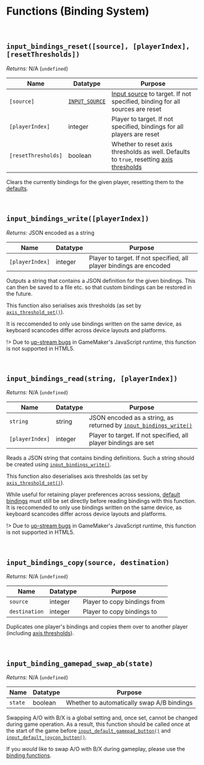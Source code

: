 # Functions (Binding System)

&nbsp;

## `input_bindings_reset([source], [playerIndex], [resetThresholds])`

*Returns:* N/A (`undefined`)

|Name               |Datatype       |Purpose                                                                                                                                                      |
|-------------------|---------------|-------------------------------------------------------------------------------------------------------------------------------------------------------------|
|`[source]`         |[`INPUT_SOURCE`](Input-Sources)|[Input source](Input-Sources) to target. If not specified, binding for all sources are reset                                                 |
|`[playerIndex]`    |integer        |Player to target. If not specified, bindings for all players are reset                                                                                       |
|`[resetThresholds]`|boolean        |Whether to reset axis thresholds as well. Defaults to `true`, resetting [axis thresholds](Functions-(Other)#input_axis_threshold_setaxis-min-max-playerindex)|

Clears the currently bindings for the given player, resetting them to the [defaults](Functions-(Default-Bindings)).

&nbsp;

## `input_bindings_write([playerIndex])`

*Returns:* JSON encoded as a string

|Name           |Datatype|Purpose                                                            |
|---------------|--------|-------------------------------------------------------------------|
|`[playerIndex]`|integer |Player to target. If not specified, all player bindings are encoded|

Outputs a string that contains a JSON definition for the given bindings. This can then be saved to a file etc. so that custom bindings can be restored in the future.

This function also serialises axis thresholds (as set by [`axis_threshold_set()`](Functions-(Other)#input_axis_threshold_setaxis-min-max-playerindex)).

It is reccomended to only use bindings written on the same device, as keyboard scancodes differ across device layouts and platforms.

!> Due to [up-stream bugs](https://github.com/JujuAdams/Input/issues/152) in GameMaker's JavaScript runtime, this function is not supported in HTML5.

&nbsp;

## `input_bindings_read(string, [playerIndex])`

*Returns:* N/A (`undefined`)

|Name           |Datatype|Purpose                                                                                              |
|---------------|--------|-----------------------------------------------------------------------------------------------------|
|`string`       |string  |JSON encoded as a string, as returned by [`input_bindings_write()`](Functions-(Binding-Management)#input_bindings_writeplayerindex)|
|`[playerIndex]`|integer |Player to target. If not specified, all player bindings are set                                      |

Reads a JSON string that contains binding definitions. Such a string should be created using [`input_bindings_write()`](Functions-(Binding-Management)#input_bindings_readstring-playerindex).

This function also deserialises axis thresholds (as set by [`axis_threshold_set()`](Functions-(Other)#input_axis_threshold_setaxis-min-max-playerindex)).

While useful for retaining player preferences across sessions, [default bindings](Functions-(Default-Bindings)) must still be set directly before reading bindings with this function. It is reccomended to only use bindings written on the same device, as keyboard scancodes differ across device layouts and platforms.

!> Due to [up-stream bugs](https://github.com/JujuAdams/Input/issues/152) in GameMaker's JavaScript runtime, this function is not supported in HTML5.

&nbsp;

## `input_bindings_copy(source, destination)`

*Returns:* N/A (`undefined`)

|Name         |Datatype|Purpose                     |
|-------------|--------|----------------------------|
|`source`     |integer |Player to copy bindings from|
|`destination`|integer |Player to copy bindings to  |

Duplicates one player's bindings and copies them over to another player (including [axis thresholds](Functions-(Other)#input_axis_threshold_setaxis-min-max-playerindex)).

&nbsp;

## `input_binding_gamepad_swap_ab(state)`

*Returns:* N/A (`undefined`)

|Name   |Datatype|Purpose                                   |
|-------|--------|------------------------------------------|
|`state`|boolean |Whether to automatically swap A/B bindings|

Swapping A/O with B/X is a global setting and, once set, cannot be changed during game operation. As a result, this function should be called once at the start of the game before [`input_default_gamepad_button()`](Functions-(Default-Bindings)#input_default_gamepad_buttonbutton-verb-alternate) and [`input_default_joycon_button()`](Functions-(Default-Bindings)#input_default_joycon_buttonbutton-verb-alternate).

If you *would* like to swap A/O with B/X during gameplay, please use the [binding functions](Functions-(Bindings)).